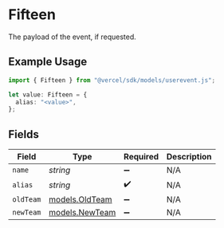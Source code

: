 # Fifteen

The payload of the event, if requested.

## Example Usage

```typescript
import { Fifteen } from "@vercel/sdk/models/userevent.js";

let value: Fifteen = {
  alias: "<value>",
};
```

## Fields

| Field                                  | Type                                   | Required                               | Description                            |
| -------------------------------------- | -------------------------------------- | -------------------------------------- | -------------------------------------- |
| `name`                                 | *string*                               | :heavy_minus_sign:                     | N/A                                    |
| `alias`                                | *string*                               | :heavy_check_mark:                     | N/A                                    |
| `oldTeam`                              | [models.OldTeam](../models/oldteam.md) | :heavy_minus_sign:                     | N/A                                    |
| `newTeam`                              | [models.NewTeam](../models/newteam.md) | :heavy_minus_sign:                     | N/A                                    |